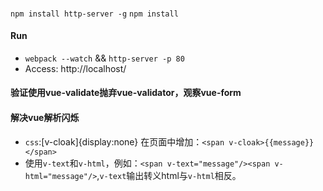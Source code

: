 #### 
`npm install http-server -g`
`npm install`

#### Run
+ `webpack --watch` && `http-server -p 80`
+ Access: http://localhost/


#### 验证使用vue-validate抛弃vue-validator，观察vue-form

#### 解决vue解析闪烁
+ `css`:[v-cloak]{display:none} 在页面中增加：`<span v-cloak>{{message}}</span>`
+ 使用`v-text`和`v-html`，例如：`<span v-text="message"/><span v-html="message"/>`,`v-text`输出转义html与`v-html`相反。
